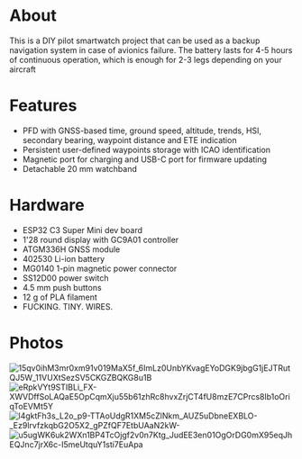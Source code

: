 # About

This is a DIY pilot smartwatch project that can be used as a backup navigation system in case of avionics failure. The battery lasts for 4-5 hours of continuous operation, which is enough for 2-3 legs depending on your aircraft

# Features

- PFD with GNSS-based time, ground speed, altitude, trends, HSI, secondary bearing, waypoint distance and ETE indication
- Persistent user-defined waypoints storage with ICAO identification
- Magnetic port for charging and USB-C port for firmware updating
- Detachable 20 mm watchband

# Hardware

- ESP32 C3 Super Mini dev board
- 1'28 round display with GC9A01 controller
- ATGM336H GNSS module
- 402530 Li-ion battery
- MG0140 1-pin magnetic power connector
- SS12D00 power switch
- 4.5 mm push buttons
- 12 g of PLA filament
- FUCKING. TINY. WIRES.

# Photos

![15qv0ihM3mr0xm91v019MaX5f_6ImLz0UnbYKvagEYoDGK9jbgG1jEJTRutQJ5W_11VUXtSezSV5CKGZBQKG8u1B](https://github.com/user-attachments/assets/a4883ea0-8d2c-49f3-be0a-12279c7bcc54)
![eRpkVYt9STIBLi_FX-XWVDffSoLAQaE5OpCqmXju55b61zhRc8hvxZrjCT4fU8mzE7CPrcs8lb1oOriqToEVMt5Y](https://github.com/user-attachments/assets/8cb02a69-9075-4c7b-abb8-9c297c2d113b)
![l4gktFh3s_L2o_p9-TTAoUdgR1XM5cZlNkm_AUZ5uDbneEXBLO-_Ez9lrvfzkqbG2O5X2_gPZfQF7EtbUAaN2kW-](https://github.com/user-attachments/assets/5a44fd54-5e08-419b-954c-537d9dfdc385)
![u5ugWK6uk2WXn1BP4TcOjgf2v0n7Ktg_JudEE3en01OgOrDG0mX95eqJhEQJnc7jrX6c-I5meUtquY1sti7EuApa](https://github.com/user-attachments/assets/1d3901d6-f5df-406a-bb73-3fa66732cc2f)
